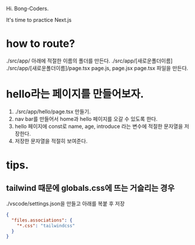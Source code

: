 Hi. Bong-Coders.

It's time to practice Next.js


# how to route? 
./src/app/ 아래에 적절한 이름의 폴더를 만든다.
./src/app/[새로운폴더이름]
./src/app/[새로운폴더이름]/page.tsx
page.js, page.jsx page.tsx 파일을 만든다. 


# hello라는 페이지를 만들어보자.
  1) ./src/app/hello/page.tsx 만들기.
  2) nav bar를 만들어서 home과 hello 페이지를 오갈 수 있도록 한다.
  3) hello 페이지에 const로 name, age, introduce 라는 변수에 적절한 문자열을 저장한다.
  4) 저장한 문자열을 적절히 보여준다.


# tips.
## tailwind 때문에 globals.css에 뜨는 거슬리는 경우

./vscode/settings.json을 만들고 아래를 복붙 후 저장

```json     
{
  "files.associations": {
    "*.css": "tailwindcss"
  }
}
```